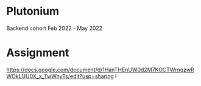 # Plutonium
Backend cohort Feb 2022 - May 2022


# Assignment
https://docs.google.com/document/d/1HanTHEnUW0d2M7KOCTWrnqzwRWOkLUU0X_x_TwWnyTs/edit?usp=sharing
l